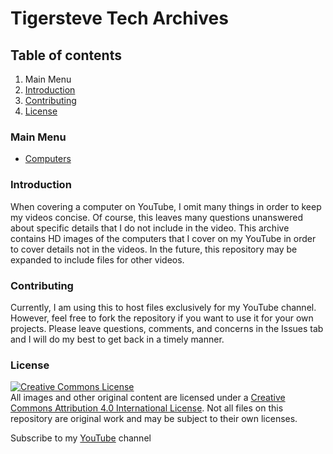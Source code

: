 <head>
  <link rel="icon" type="image/x-icon" href="../favicon.ico">
</head>


# Tigersteve Tech Archives

## Table of contents
1. Main Menu
1. [Introduction](#introduction)
3. [Contributing](#contributing)
4. [License](#license)

### Main Menu
* [Computers](/Computers/index.md)

### Introduction
When covering a computer on YouTube, I omit many things in order to keep my videos concise. Of course, this leaves many questions unanswered about specific details that I do not include in the video. This archive contains HD images of the computers that I cover on my YouTube in order to cover details not in the videos.
In the future, this repository may be expanded to include files for other videos.

### Contributing
Currently, I am using this to host files exclusively for my YouTube channel. However, feel free to fork the repository if you want to use it for your own projects. Please leave questions, comments, and concerns in the Issues tab and I will do my best to get back in a timely manner.

### License
[![Creative Commons License](https://i.creativecommons.org/l/by/4.0/88x31.png)][cclicense] <br />All images and other original content are licensed under a [Creative Commons Attribution 4.0 International License][cclicense].
Not all files on this repository are original work and may be subject to their own licenses.

Subscribe to my [YouTube](https://youtube.com/TigersteveTech) channel

[cclicense]: http://creativecommons.org/licenses/by/4.0/
